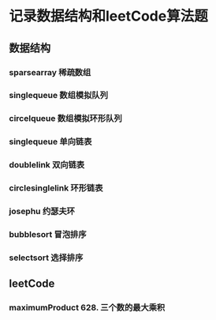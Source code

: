 # 记录数据结构和leetCode算法题

## 数据结构

### sparsearray 稀疏数组

### singlequeue 数组模拟队列

### circelqueue 数组模拟环形队列

### singlequeue 单向链表

### doublelink 双向链表

### circlesinglelink 环形链表

### josephu 约瑟夫环

### bubblesort 冒泡排序

### selectsort 选择排序

## leetCode

### maximumProduct 628. 三个数的最大乘积